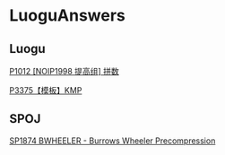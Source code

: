 # LuoguAnswers

## Luogu
[P1012 [NOIP1998 提高组] 拼数](/P1012/)

[P3375【模板】KMP](/P3375/)

## SPOJ
[SP1874 BWHEELER - Burrows Wheeler Precompression](/SP1874/)
